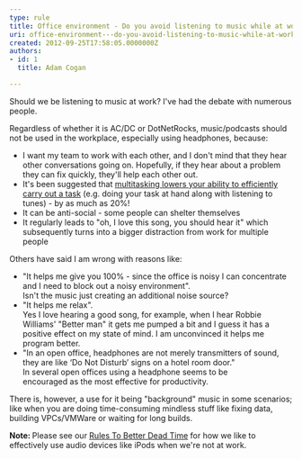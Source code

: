 ```yaml
---
type: rule
title: Office environment - Do you avoid listening to music while at work?
uri: office-environment---do-you-avoid-listening-to-music-while-at-work
created: 2012-09-25T17:58:05.0000000Z
authors:
- id: 1
  title: Adam Cogan

---
```




<span class='intro'> <p>​​Should we be listening to music                    at work? I've had the debate&#160;with numerous people.
                <br></p> </span>

<p>Regardless of whether it is AC/DC or DotNetRocks, music/podcasts should not be used in the workplace, especially using headphones, because&#58;</p><ul><li>I want my team to work with each other, and I don't mind that they hear other conversations going on. Hopefully, if they hear about a problem they can fix quickly, they'll help each other out.&#160;</li><li>It's been suggested that <a href="http&#58;//www.codinghorror.com/blog/2006/09/the-multi-tasking-myth.html" target="_blank"> multitasking lowers your ability to efficiently carry out a task</a> (e.g. doing your task at hand along with listening to tunes) - by as much as 20%!</li><li>It can be anti-social - some people can shelter themselves<br></li><li>It regularly leads to &quot;oh, I love this song, you should hear it&quot; which subsequently turns into a bigger distraction from work for multiple people</li></ul><p>Others have said I am wrong with reasons like&#58;</p><ul><li>&quot;It helps me give you 100% - since the office is noisy I can concentrate and I need to block out a noisy environment&quot;. <br>Isn't the music just creating an additional noise source?</li><li>&quot;It helps me relax&quot;. <br>Yes I love hearing a good song, for example, when I hear Robbie Williams' &quot;Better man&quot; it gets me pumped a bit and I guess it has a positive effect on my state of mind. I am unconvinced it helps me program better.<br></li><li>&quot;In an open office, headphones are not merely transmitters of sound, they are like ‘Do Not Disturb’ signs on a hotel room door.&quot;<br>In several open offices&#160;using&#160;a&#160;headphone&#160;seems to be encouraged&#160;as&#160;the most effective for productivity.<br></li></ul><p>There is, however, a use for it being &quot;background&quot; music in some scenarios; like when you are doing time-consuming mindless stuff like fixing data, building VPCs/VMWare or waiting for long builds.​<br></p><p><b>Note&#58; </b>Please see our <a href="http&#58;//www.ssw.com.au/ssw/Standards/Rules/RulesToBetterDeadTime.aspx#AudioDevice">Rules To Better Dead Time</a> for how we like to effectively use audio devices like iPods when we're not at work.</p>


